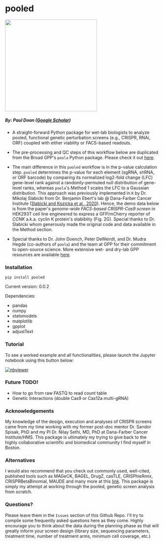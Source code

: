 # pooled

<img src="https://github.com/kiddo18/pooled/assets/43038912/da233ba4-ede4-409c-8df2-ba47d2cab7fb" width="300" height="300">

##### By: Paul Doan ([Google Scholar](https://scholar.google.com/citations?view_op=list_works&hl=en&hl=en&user=O4q49qQAAAAJ))


- A straight-forward Python package for wet-lab biologists to analyze pooled, functional genetic perturbation screens (e.g., CRISPR, RNAi, ORF) coupled with either viability or FACS-based readouts.

- The pre-processing and QC steps of this workflow below are duplicated from the Broad GPP's `poola` Python package. Please check it out [here](https://pypi.org/project/poola/). 

- The main difference in this `pooled` workflow is in the p-value calculation step. `pooled` determines the p-value for each element (sgRNA, shRNA, or ORF barcode) by comparing its normalized log2-fold change (LFC) gene-level rank against a randomly-permuted null distribution of gene-level ranks, whereas `poola`'s Method 1 scales the LFC to a Gaussian distribution. This approach was previously implemented in `R` by Dr. Mikolaj Slabicki from Dr. Benjamin Ebert's lab @ Dana-Farber Cancer Institute ([Slabicki and Kozicka et al., 2020](https://pubmed.ncbi.nlm.nih.gov/32494016/)). Hence, the demo data below is from the paper's _genome-wide FACS-based CRISPR-Cas9 screen_ in HEK293T cell line engineered to express a GFP/mCherry reporter of *CCNK* a.k.a. cyclin K protein's stabiblity (Fig.  2G).  Special thanks to Dr. Slabicki whom generously made the original code and data available in the Method section.

- Special thanks to Dr. John Doench, Peter DeWeirdt, and Dr. Mudra Hegde (co-authors of `poola`) and the team at GPP for their commitment to open-source science. More extensive wet- and dry-lab GPP resources are available [here](https://portals.broadinstitute.org/gpp/public/).

### Installation
```
pip install pooled
```
Current version: 0.0.2

Dependencies:
- pandas
- numpy
- statsmodels
- matplotlib
- gpplot
- adjustText

### Tutorial
To see a worked example and all functionalities, please launch the Jupyter notebook using this button below:

[![nbviewer](https://img.shields.io/badge/render-nbviewer-orange.svg)](https://nbviewer.org/github/kiddo18/pooled/blob/master/notebook/pooled_implementation-Ebert-Official.ipynb)

### Future TODO!
- How to go from raw FASTQ to read count table
- Genetic Interactions (double Cas9 or Cas12a multi-gRNA)


### Acknowledgements
My knowledge of the design, execution and analyses of CRISPR screens came from my time working with my former post-doc mentor Dr. Sandor Spisak, PhD and my PI Dr. Nilay Sethi, MD, PhD at Dana-Farber Cancer Institute/HMS. This package is ultimately my trying to give back to the highly collaborative scientific and biomedical community I find myself in Boston.


### Alternatives

I would also recommend that you check out commonly used, well-cited, published tools such as MAGeCK, BAGEL, DrugZ, casTLE, CRISPhieRmix, CRISPRBetaBinomial, MAUDE and many more at this [link](https://github.com/davidliwei/awesome-CRISPR). This package is simply my attempt at working through the pooled, genetic screen analysis from scratch.

### Questions?

Please leave them in the `Issues` section of this Github Repo. I'll try to compile some frequently asked questions here as they come. Highly encourage you to think about the data during the planning phase as that will greatly inform your screen design (library size, sequencing parameters, treatment time, number of treatment arms, minimum cell coverage, etc.)

